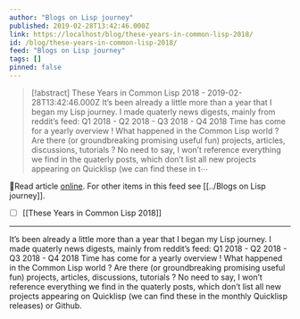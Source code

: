 ```yaml
---
author: "Blogs on Lisp journey"
published: 2019-02-28T13:42:46.000Z
link: https://localhost/blog/these-years-in-common-lisp-2018/
id: /blog/these-years-in-common-lisp-2018/
feed: "Blogs on Lisp journey"
tags: []
pinned: false
---
```

> [!abstract] These Years in Common Lisp 2018 - 2019-02-28T13:42:46.000Z
> It’s been already a little more than a year that I began my Lisp journey. I made quaterly news digests, mainly from reddit’s feed: Q1 2018 - Q2 2018 - Q3 2018 - Q4 2018 Time has come for a yearly overview ! What happened in the Common Lisp world ? Are there (or groundbreaking promising useful fun) projects, articles, discussions, tutorials ? No need to say, I won’t reference everything we find in the quaterly posts, which don’t list all new projects appearing on Quicklisp (we can find these in t⋯

🔗Read article [online](https://localhost/blog/these-years-in-common-lisp-2018/). For other items in this feed see [[../Blogs on Lisp journey]].

- [ ] [[These Years in Common Lisp 2018]]
- - -
It’s been already a little more than a year that I began my Lisp journey. I made quaterly news digests, mainly from reddit’s feed: Q1 2018 - Q2 2018 - Q3 2018 - Q4 2018 Time has come for a yearly overview ! What happened in the Common Lisp world ? Are there (or groundbreaking promising useful fun) projects, articles, discussions, tutorials ? No need to say, I won’t reference everything we find in the quaterly posts, which don’t list all new projects appearing on Quicklisp (we can find these in the monthly Quicklisp releases) or Github.
